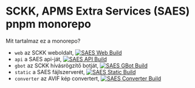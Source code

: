 # SCKK, APMS Extra Services (SAES) pnpm monorepo

Mit tartalmaz ez a monorepo?

- `web` az SCKK weboldalt, [![SAES Web Build](https://github.com/SCKK-APMS-Dev/SAES/actions/workflows/build-web.yml/badge.svg)](https://github.com/SCKK-APMS-Dev/SAES/actions/workflows/build-web.yml)
- `api` a SAES api-ját, [![SAES API Build](https://github.com/SCKK-APMS-Dev/SAES/actions/workflows/build-api.yml/badge.svg)](https://github.com/SCKK-APMS-Dev/SAES/actions/workflows/build-api.yml)
- `gbot` az SCKK hívásrögzítő botját, [![SAES GBot Build](https://github.com/SCKK-APMS-Dev/SAES/actions/workflows/build-gbot.yml/badge.svg)](https://github.com/SCKK-APMS-Dev/SAES/actions/workflows/build-gbot.yml)
- `static` a SAES fájlszerverét, [![SAES Static Build](https://github.com/SCKK-APMS-Dev/SAES/actions/workflows/build-static.yml/badge.svg)](https://github.com/SCKK-APMS-Dev/SAES/actions/workflows/build-static.yml)
- `converter` az AVIF kép convertert, [![SAES Converter Build](https://github.com/SCKK-APMS-Dev/SAES/actions/workflows/build-converter.yml/badge.svg)](https://github.com/SCKK-APMS-Dev/SAES/actions/workflows/build-converter.yml)
